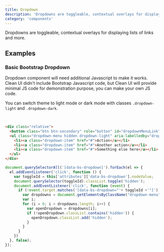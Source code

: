 ```yaml
---
title: Dropdown
description: 'Dropdowns are toggleable, contextual overlays for displaying lists of links and more.'
category: 'components'
---
```


Dropdowns are toggleable, contextual overlays for displaying lists of links and more.

## Examples

### Basic Bootstrap Dropdown

Dropdown component will need additional Javascript to make it works. Clean UI didn't include Bootstrap Javascript code, but Clean UI will provide minimal JS code for demonstration purpose, you can make your own JS code. 

You can switch theme to light mode or dark mode with classes `.dropdown-light` and `.dropdown-dark`.

<dropdown-basic></dropdown-basic>

<br />

<code-group>
  <code-block label="HTML" active>

  ```html
  <div class="relative">
    <button class="btn btn-secondary" role="button" id="dropdownMenuLink" data-bs-dropdown="#dropdownMenu">Click me</button>
    <ul class="dropdown-menu hidden dropdown-light" aria-labelledby="dropdownMenuLink" id="dropdownMenu">
      <li><a class="dropdown-item" href="#">Action</a></li>
      <li><a class="dropdown-item" href="#">Another action</a></li>
      <li><a class="dropdown-item" href="#">Something else here</a></li>
    </ul>
  </div>
  ```

  </code-block>
  
  <code-block label="javascript">
    
  ```javascript 
  document.querySelectorAll('[data-bs-dropdown]').forEach(el => {
    el.addEventListener('click', function () {
      var toggleId = this['attributes']['data-bs-dropdown'].nodeValue;
      document.querySelector(toggleId).classList.toggle('hidden');
      document.addEventListener('click', function (event) {
        if (!event.target.matches('[data-bs-dropdown="'+ toggleId +'"]')) {
          var dropdowns = document.getElementsByClassName("dropdown-menu");
          var i;
          for (i = 0; i < dropdowns.length; i++) {
            var openDropdown = dropdowns[i];
            if (!openDropdown.classList.contains('hidden')) {
              openDropdown.classList.add('hidden');
            }
          }
        }
      })
    }, false);
  });
  ```

  </code-block>
</code-group>